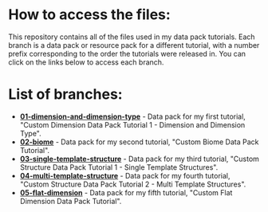 # How to access the files:
This repository contains all of the files used in my data pack tutorials. Each branch is a data pack or resource pack for a different tutorial, with a number prefix corresponding to the order the tutorials were released in. You can click on the links below to access each branch.

# List of branches:
* [**01-dimension-and-dimension-type**](https://github.com/Atriangle38/minecraft-tutorial-files/tree/01-dimension-and-dimension-type) - Data pack for my first tutorial, "Custom Dimension Data Pack Tutorial 1 - Dimension and Dimension Type".
* [**02-biome**](https://github.com/Atriangle38/minecraft-tutorial-files/tree/02-biome) - Data pack for my second tutorial, "Custom Biome Data Pack Tutorial".
* [**03-single-template-structure**](https://github.com/Atriangle38/minecraft-tutorial-files/tree/03-single-template-structure) - Data pack for my third tutorial, "Custom Structure Data Pack Tutorial 1 - Single Template Structures".
* [**04-multi-template-structure**](https://github.com/Atriangle38/minecraft-tutorial-files/tree/04-multi-template-structure) - Data pack for my fourth tutorial, "Custom Structure Data Pack Tutorial 2 - Multi Template Structures".
* [**05-flat-dimension**](https://github.com/Atriangle38/minecraft-tutorial-files/tree/05-flat-dimension) - Data pack for my fifth tutorial, "Custom Flat Dimension Data Pack Tutorial".